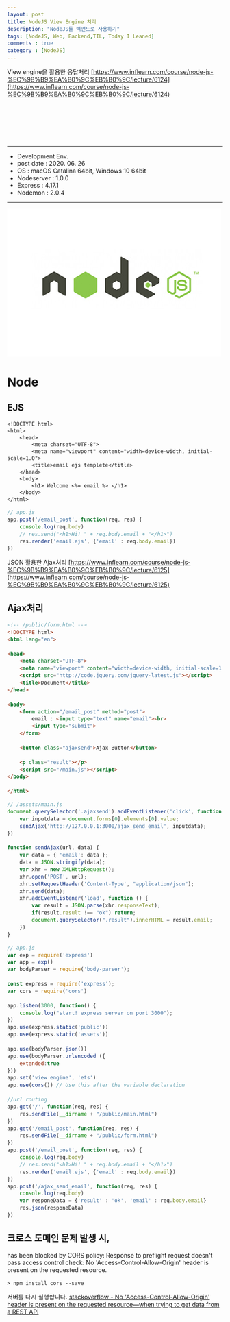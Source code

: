 ```yaml
---
layout: post
title: NodeJS View Engine 처리
description: "NodeJS를 백앤드로 사용하기"
tags: [NodeJS, Web, Backend,TIL, Today I Leaned]
comments : true
category : [NodeJS]
---
```


View engine을 활용한 응답처리
[https://www.inflearn.com/course/node-js-%EC%9B%B9%EA%B0%9C%EB%B0%9C/lecture/6124](https://www.inflearn.com/course/node-js-%EC%9B%B9%EA%B0%9C%EB%B0%9C/lecture/6124)


<br/><br/><br/><br/><br/>

---

* Development Env.
* post date : 2020. 06. 26
* OS : macOS Catalina 64bit, Windows 10 64bit
* Nodeserver : 1.0.0
* Express : 4.17.1
* Nodemon : 2.0.4

---


![nodejs_logo](/post/images/nodejs_logo.jpg)
# Node 

## EJS

```ejs
<!DOCTYPE html>
<html>
    <head>
        <meta charset="UTF-8">
        <meta name="viewport" content="width=device-width, initial-scale=1.0">
        <title>email ejs templete</title>
    </head>
    <body>
        <h1> Welcome <%= email %> </h1>
    </body>
</html>
```

```js
// app.js
app.post('/email_post', function(req, res) {
    console.log(req.body)
    // res.send("<h1>Hi! " + req.body.email + "</h1>")
    res.render('email.ejs', {'email' : req.body.email})
})
```




JSON 활용한 Ajax처리
[https://www.inflearn.com/course/node-js-%EC%9B%B9%EA%B0%9C%EB%B0%9C/lecture/6125](https://www.inflearn.com/course/node-js-%EC%9B%B9%EA%B0%9C%EB%B0%9C/lecture/6125)

## Ajax처리

```html
<!-- /public/form.html -->
<!DOCTYPE html>
<html lang="en">

<head>
    <meta charset="UTF-8">
    <meta name="viewport" content="width=device-width, initial-scale=1.0">
    <script src="http://code.jquery.com/jquery-latest.js"></script>
    <title>Document</title>
</head>

<body>
    <form action="/email_post" method="post">
        email : <input type="text" name="email"><br>
        <input type="submit">
    </form>

    <button class="ajaxsend">Ajax Button</button>

    <p class="result"></p>
    <script src="/main.js"></script>
</body>

</html>
```

```js
// /assets/main.js
document.querySelector('.ajaxsend').addEventListener('click', function () {
    var inputdata = document.forms[0].elements[0].value;
    sendAjax('http://127.0.0.1:3000/ajax_send_email', inputdata);
})

function sendAjax(url, data) {
    var data = { 'email': data };
    data = JSON.stringify(data);
    var xhr = new XMLHttpRequest();
    xhr.open('POST', url);
    xhr.setRequestHeader('Content-Type', "application/json");
    xhr.send(data);
    xhr.addEventListener('load', function () {
        var result = JSON.parse(xhr.responseText);
        if(result.result !== "ok") return;
        document.querySelector(".result").innerHTML = result.email;
    })
}
```


```js
// app.js
var exp = require('express')
var app = exp()
var bodyParser = require('body-parser');

const express = require('express');
var cors = require('cors')

app.listen(3000, function() {
    console.log("start! express server on port 3000");
})
app.use(express.static('public'))
app.use(express.static('assets'))

app.use(bodyParser.json())
app.use(bodyParser.urlencoded ({
    extended:true
}))
app.set('view engine', 'ets')
app.use(cors()) // Use this after the variable declaration

//url routing
app.get('/', function(req, res) {
    res.sendFile(__dirname + "/public/main.html")
})
app.get('/email_post', function(req, res) {
    res.sendFile(__dirname + "/public/form.html")
})
app.post('/email_post', function(req, res) {
    console.log(req.body)
    // res.send("<h1>Hi! " + req.body.email + "</h1>")
    res.render('email.ejs', {'email' : req.body.email})
})
app.post('/ajax_send_email', function(req, res) {
    console.log(req.body)
    var responeData = {'result' : 'ok', 'email' : req.body.email}
    res.json(responeData)
})
```

## 크로스 도메인 문제 발생 시,

has been blocked by CORS policy: Response to preflight request doesn't pass access control check: No 'Access-Control-Allow-Origin' header is present on the requested resource.

```
> npm install cors --save
```
서버를 다시 실행합니다.
[stackoverflow - No 'Access-Control-Allow-Origin' header is present on the requested resource—when trying to get data from a REST API](https://stackoverflow.com/questions/43871637/no-access-control-allow-origin-header-is-present-on-the-requested-resource-whe)